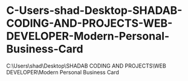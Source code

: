 # C-Users-shad-Desktop-SHADAB-CODING-AND-PROJECTS-WEB-DEVELOPER-Modern-Personal-Business-Card
C:\Users\shad\Desktop\SHADAB CODING AND PROJECTS\WEB DEVELOPER\Modern Personal Business Card
